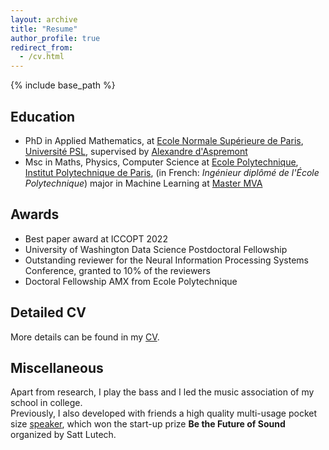 ```yaml
---
layout: archive
title: "Resume"
author_profile: true
redirect_from:
  - /cv.html
---
```


{% include base_path %}

## Education    
* PhD in Applied Mathematics, at [Ecole Normale Supérieure de Paris](https://www.ens.psl.eu/), [Université PSL](https://www.psl.eu/en), supervised by [Alexandre d'Aspremont](https://www.di.ens.fr/~aspremon/)    
* Msc in Maths, Physics, Computer Science at [Ecole Polytechnique](https://www.polytechnique.edu/en), [Institut Polytechnique de Paris](https://www.ip-paris.fr/en), (in French: *Ingénieur diplômé de l'École Polytechnique*) major in Machine Learning at [Master MVA](https://www.master-mva.com/)  


## Awards  
* Best paper award at ICCOPT 2022
* University of Washington Data Science Postdoctoral Fellowship  
* Outstanding reviewer for the Neural Information Processing Systems Conference, granted to 10% of the reviewers  
* Doctoral Fellowship AMX from Ecole Polytechnique


## Detailed CV  
More details can be found in my [CV](/files/vroulet_cv.pdf).  


## Miscellaneous   
Apart from research, I play the bass and I led the music association of my school in college.  
Previously, I also developed with friends a high quality multi-usage pocket size [speaker](https://m.facebook.com/bloomingvibes/), which won the start-up prize **Be the Future of Sound** organized by Satt Lutech.  
